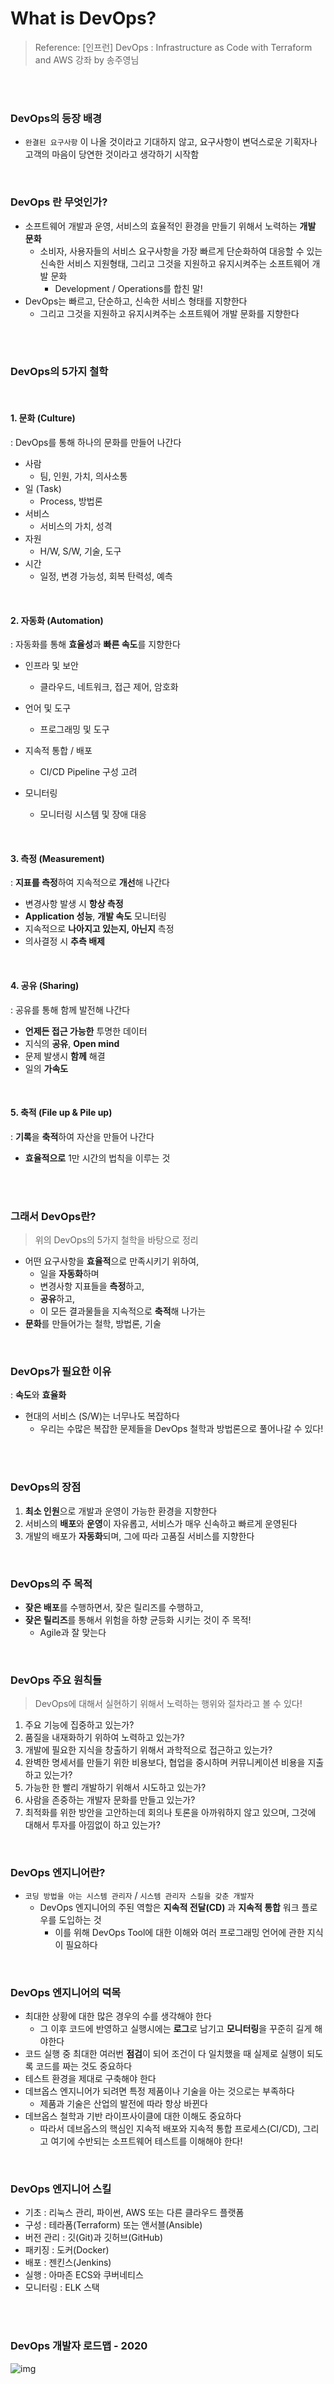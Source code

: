 # What is DevOps?

> Reference: [인프런] DevOps : Infrastructure as Code with Terraform and AWS 강좌 by 송주영님

<br>

<br>

### DevOps의 등장 배경

- `완결된 요구사항` 이 나올 것이라고 기대하지 않고, 요구사항이 변덕스로운 기획자나 고객의 마음이 당연한 것이라고 생각하기 시작함

<br>

### DevOps 란 무엇인가?

- 소프트웨어 개발과 운영, 서비스의 효율적인 환경을 만들기 위해서 노력하는 **개발 문화**
  - 소비자, 사용자들의 서비스 요구사항을 가장 빠르게 단순화하여 대응할 수 있는 신속한 서비스 지원형태, 그리고 그것을 지원하고 유지시켜주는 소프트웨어 개발 문화
    - Development / Operations를 합친 말!
- DevOps는 빠르고, 단순하고, 신속한 서비스 형태를 지향한다
  - 그리고 그것을 지원하고 유지시켜주는 소프트웨어 개발 문화를 지향한다

<br>

<br>

### DevOps의 5가지 철학

<br>

#### 1. 문화 (Culture)

: DevOps를 통해 하나의 문화를 만들어 나간다

- 사람
  - 팀, 인원, 가치, 의사소통
- 일 (Task)
  - Process, 방법론
- 서비스
  - 서비스의 가치, 성격
- 자원
  - H/W, S/W, 기술, 도구
- 시간
  - 일정, 변경 가능성, 회복 탄력성, 예측

<br>

#### 2. 자동화 (Automation)

: 자동화를 통해 **효율성**과 **빠른 속도**를 지향한다

- 인프라 및 보안
  - 클라우드, 네트워크, 접근 제어, 암호화

- 언어 및 도구
  - 프로그래밍 및 도구
- 지속적 통합 / 배포
  - CI/CD Pipeline 구성 고려
- 모니터링
  - 모니터링 시스템 및 장애 대응

<br>

#### 3. 측정 (Measurement)

: **지표를 측정**하여 지속적으로 **개선**해 나간다

- 변경사항 발생 시 **항상 측정**
- **Application 성능**, **개발 속도** 모니터링
- 지속적으로 **나아지고 있는지, 아닌지** 측정
- 의사결정 시 **추측 배제**

<br>

#### 4. 공유 (Sharing)

: 공유를 통해 함께 발전해 나간다

- **언제든 접근 가능한** 투명한 데이터
- 지식의 **공유**, **Open mind**
- 문제 발생시 **함께** 해결
- 일의 **가속도**

<br>

#### 5. 축적 (File up & Pile up)

: **기록**을 **축적**하여 자산을 만들어 나간다

- **효율적으로** 1만 시간의 법칙을 이루는 것

<br>

<br>

### 그래서 DevOps란? 

> 위의 DevOps의 5가지 철학을 바탕으로 정리

- 어떤 요구사항을 **효율적**으로 만족시키기 위하여, 
  - 일을 **자동화**하며 
  - 변경사항 지표들을 **측정**하고, 
  - **공유**하고,
  -  이 모든 결과물들을 지속적으로 **축적**해 나가는 
- **문화**를 만들어가는 철학, 방법론, 기술

<br>

### DevOps가 필요한 이유

: **속도**와 **효율화**

- 현대의 서비스 (S/W)는 너무나도 복잡하다
  - 우리는 수많은 복잡한 문제들을 DevOps 철학과 방법론으로 풀어나갈 수 있다!

<br>

<br>

### DevOps의 장점

1. **최소 인원**으로 개발과 운영이 가능한 환경을 지향한다
2. 서비스의 **배포**와 **운영**이 자유롭고, 서비스가 매우 신속하고 빠르게 운영된다
3. 개발의 배포가 **자동화**되며, 그에 따라 고품질 서비스를 지향한다 

<br>

### DevOps의 주 목적

- **잦은 배포**를 수행하면서, 잦은 릴리즈를 수행하고, 
- **잦은 릴리즈**를 통해서 위험을 하향 균등화 시키는 것이 주 목적!
  - Agile과 잘 맞는다

<br>

### DevOps 주요 원칙들

> DevOps에 대해서 실현하기 위해서 노력하는 행위와 절차라고 볼 수 있다!

1. 주요 기능에 집중하고 있는가?
2. 품질을 내재화하기 위하여 노력하고 있는가?
3. 개발에 필요한 지식을 창출하기 위해서 과학적으로 접근하고 있는가?
4. 완벽한 명세서를 만들기 위한 비용보다, 협업을 중시하며 커뮤니케이션 비용을 지출하고 있는가?
5. 가능한 한 빨리 개발하기 위해서 시도하고 있는가?
6. 사람을 존중하는 개발자 문화를 만들고 있는가?
7. 최적화를 위한 방안을 고안하는데 회의나 토론을 아까워하지 않고 있으며, 그것에 대해서 투자를 아낌없이 하고 있는가?

<br>

### DevOps 엔지니어란?

- `코딩 방법을 아는 시스템 관리자` / `시스템 관리자 스킬을 갖춘 개발자`
  - DevOps 엔지니어의 주된 역할은 **지속적 전달(CD)** 과 **지속적 통합** 워크 플로우를 도입하는 것
    - 이를 위해 DevOps Tool에 대한 이해와 여러 프로그래밍 언어에 관한 지식이 필요하다

<br>

### DevOps 엔지니어의 덕목

- 최대한 상황에 대한 많은 경우의 수를 생각해야 한다
  - 그 이후 코드에 반영하고 실행시에는 **로그**로 남기고 **모니터링**을 꾸준히 길게 해야한다
- 코드 실행 중 최대한 여러번 **점검**이 되어 조건이 다 일치했을 때 실제로 실행이 되도록 코드를 짜는 것도 중요하다
- 테스트 환경을 제대로 구축해야 한다
- 데브옵스 엔지니어가 되려면 특정 제품이나 기술을 아는 것으로는 부족하다
  - 제품과 기술은 산업의 발전에 따라 항상 바뀐다 
- 데브옵스 철학과 기반 라이프사이클에 대한 이해도 중요하다 
  - 따라서 데브옵스의 핵심인 지속적 배포와 지속적 통합 프로세스(CI/CD), 그리고 여기에 수반되는 소프트웨어 테스트를 이해해야 한다!

<br>

### DevOps 엔지니어 스킬

- 기초 : 리눅스 관리, 파이썬, AWS 또는 다른 클라우드 플랫폼
- 구성 : 테라폼(Terraform) 또는 앤서블(Ansible)
- 버전 관리 : 깃(Git)과 깃허브(GitHub)
- 패키징 : 도커(Docker)
- 배포 : 젠킨스(Jenkins)
- 실행 : 아마존 ECS와 쿠버네티스
- 모니터링 : ELK 스택

<br>

<br>

### DevOps 개발자 로드맵 - 2020

![img](https://media.vlpt.us/images/exploit017/post/53caf20f-feae-47aa-9bcf-f4fb2245b459/image.png)